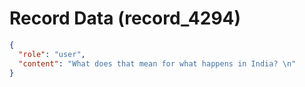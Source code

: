 # Record Data (record_4294)

```json
{
  "role": "user",
  "content": "What does that mean for what happens in India? \n"
}
```
